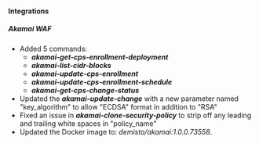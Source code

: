 
#### Integrations

##### Akamai WAF

  - Added 5 commands:
    - ***akamai-get-cps-enrollment-deployment***
    - ***akamai-list-cidr-blocks***
    - ***akamai-update-cps-enrollment***
    - ***akamai-update-cps-enrollment-schedule***
    - ***akamai-get-cps-change-status***
  - Updated the ***akamai-update-change*** with a new parameter named "key_algorithm" to allow "ECDSA" format in addition to "RSA"
  - Fixed an issue in ***akamai-clone-security-policy*** to strip off any leading and trailing white spaces in "policy_name"
- Updated the Docker image to: *demisto/akamai:1.0.0.73558*.
